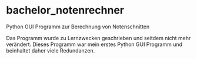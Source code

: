 # bachelor_notenrechner
Python GUI Programm zur Berechnung von Notenschnitten

Das Programm wurde zu Lernzwecken geschrieben und seitdem nicht mehr verändert.
Dieses Programm war mein erstes Python GUI Programm und beinhaltet daher viele Redundanzen. 
